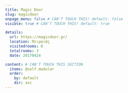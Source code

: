 ```yaml
---
title: Magic Door
slug: magicdoor
onpage_menu: false # CAN'T TOUCH THIS! default: false
visible: true # CAN'T TOUCH THIS! default: true

details:
  url: https://magicdoor.gr/
  location: Πειραιάς
  visitedrooms: 0
  totalrooms: 3
  date: 20170424

content: # CAN'T TOUCH THIS SECTION
  items: @self.modular
  order:
    by: default
    dir: asc
---
```


